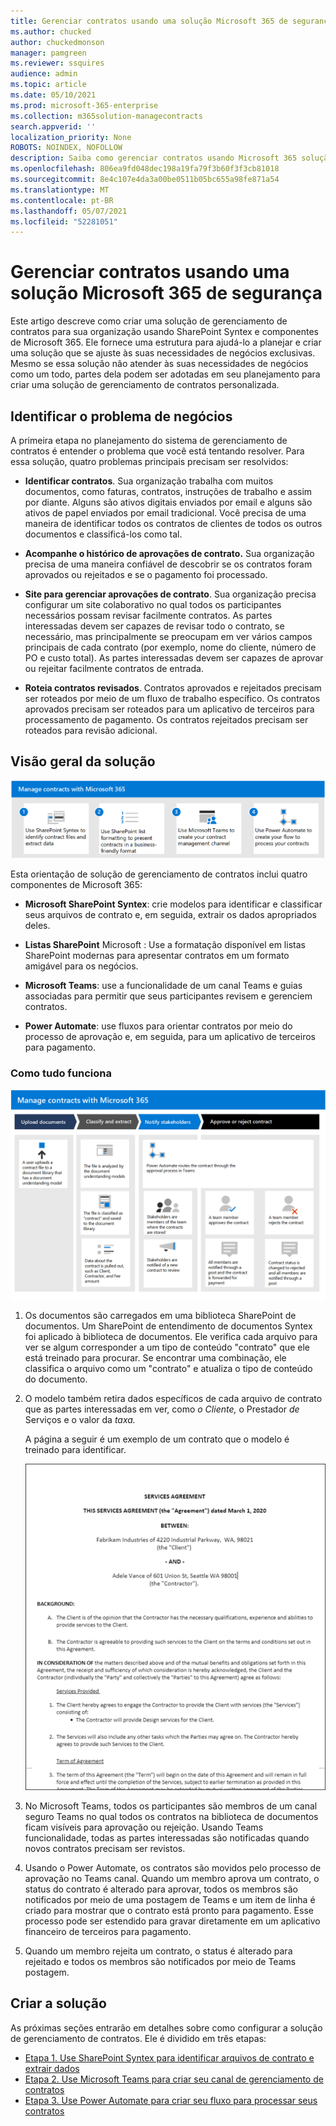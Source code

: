 ```yaml
---
title: Gerenciar contratos usando uma solução Microsoft 365 de segurança
ms.author: chucked
author: chuckedmonson
manager: pamgreen
ms.reviewer: ssquires
audience: admin
ms.topic: article
ms.date: 05/10/2021
ms.prod: microsoft-365-enterprise
ms.collection: m365solution-managecontracts
search.appverid: ''
localization_priority: None
ROBOTS: NOINDEX, NOFOLLOW
description: Saiba como gerenciar contratos usando Microsoft 365 solução SharePoint Syntex, Microsoft Teams e Power Automate.
ms.openlocfilehash: 806ea9fd048dec198a19fa79f3b60f3f3cb81018
ms.sourcegitcommit: 8e4c107e4da3a00be0511b05bc655a98fe871a54
ms.translationtype: MT
ms.contentlocale: pt-BR
ms.lasthandoff: 05/07/2021
ms.locfileid: "52281051"
---
```

# <a name="manage-contracts-using-a-microsoft-365-solution"></a>Gerenciar contratos usando uma solução Microsoft 365 de segurança

Este artigo descreve como criar uma solução de gerenciamento de contratos para sua organização usando SharePoint Syntex e componentes de Microsoft 365. Ele fornece uma estrutura para ajudá-lo a planejar e criar uma solução que se ajuste às suas necessidades de negócios exclusivas. Mesmo se essa solução não atender às suas necessidades de negócios como um todo, partes dela podem ser adotadas em seu planejamento para criar uma solução de gerenciamento de contratos personalizada.

## <a name="identify-the-business-problem"></a>Identificar o problema de negócios

A primeira etapa no planejamento do sistema de gerenciamento de contratos é entender o problema que você está tentando resolver. Para essa solução, quatro problemas principais precisam ser resolvidos:

- **Identificar contratos**. Sua organização trabalha com muitos documentos, como faturas, contratos, instruções de trabalho e assim por diante.  Alguns são ativos digitais enviados por email e alguns são ativos de papel enviados por email tradicional. Você precisa de uma maneira de identificar todos os contratos de clientes de todos os outros documentos e classificá-los como tal.

- **Acompanhe o histórico de aprovações de contrato.** Sua organização precisa de uma maneira confiável de descobrir se os contratos foram aprovados ou rejeitados e se o pagamento foi processado. 

- **Site para gerenciar aprovações de contrato**. Sua organização precisa configurar um site colaborativo no qual todos os participantes necessários possam revisar facilmente contratos. As partes interessadas devem ser capazes de revisar todo o contrato, se necessário, mas principalmente se preocupam em ver vários campos principais de cada contrato (por exemplo, nome do cliente, número de PO e custo total). As partes interessadas devem ser capazes de aprovar ou rejeitar facilmente contratos de entrada.

- **Roteia contratos revisados**. Contratos aprovados e rejeitados precisam ser roteados por meio de um fluxo de trabalho específico. Os contratos aprovados precisam ser roteados para um aplicativo de terceiros para processamento de pagamento. Os contratos rejeitados precisam ser roteados para revisão adicional.

## <a name="overview-of-the-solution"></a>Visão geral da solução

  ![Diagrama da solução usando SharePoint Syntex, SharePoint listas, Teams e Power Automate.](../media/content-understanding/syntex-solution-manage-contracts-setup-steps.png)

Esta orientação de solução de gerenciamento de contratos inclui quatro componentes de Microsoft 365:

- **Microsoft SharePoint Syntex**: crie modelos para identificar e classificar seus arquivos de contrato e, em seguida, extrair os dados apropriados deles.

- **Listas SharePoint** Microsoft : Use a formatação disponível em listas SharePoint modernas para apresentar contratos em um formato amigável para os negócios.

- **Microsoft Teams**: use a funcionalidade de um canal Teams e guias associadas para permitir que seus participantes revisem e gerenciem contratos.

- **Power Automate**: use fluxos para orientar contratos por meio do processo de aprovação e, em seguida, para um aplicativo de terceiros para pagamento.

### <a name="how-it-all-works"></a>Como tudo funciona

  ![Diagrama da solução mostrando o fluxo de trabalho para carregar documentos, extrair dados, notificar as partes interessadas e aprovar ou rejeitar o contrato.](../media/content-understanding/syntex-solution-manage-contracts-overview.png)

1. Os documentos são carregados em uma biblioteca SharePoint de documentos. Um SharePoint de entendimento de documentos Syntex foi aplicado à biblioteca de documentos. Ele verifica cada arquivo para ver se algum corresponder a um tipo de conteúdo "contrato" que ele está treinado para procurar. Se encontrar uma combinação, ele classifica o arquivo como um "contrato" e atualiza o tipo de conteúdo do documento.

2. O modelo também retira dados específicos de cada arquivo de contrato que as partes interessadas em ver, como *o Cliente,* o Prestador *de* Serviços e o valor da *taxa.*

    A página a seguir é um exemplo de um contrato que o modelo é treinado para identificar.

      ![Exemplo de um contrato.](../media/content-understanding/contract.png)

3. No Microsoft Teams, todos os participantes são membros de um canal seguro Teams no qual todos os contratos na biblioteca de documentos ficam visíveis para aprovação ou rejeição. Usando Teams funcionalidade, todas as partes interessadas são notificadas quando novos contratos precisam ser revistos.
 
4. Usando o Power Automate, os contratos são movidos pelo processo de aprovação no Teams canal. Quando um membro aprova um contrato, o status do contrato é alterado para aprovar, todos os membros são notificados por meio de uma postagem de Teams e um item de linha é criado para mostrar que o contrato está pronto para pagamento. Esse processo pode ser estendido para gravar diretamente em um aplicativo financeiro de terceiros para pagamento.

5.  Quando um membro rejeita um contrato, o status é alterado para rejeitado e todos os membros são notificados por meio de Teams postagem.

## <a name="create-the-solution"></a>Criar a solução

As próximas seções entrarão em detalhes sobre como configurar a solução de gerenciamento de contratos. Ele é dividido em três etapas:

- [Etapa 1. Use SharePoint Syntex para identificar arquivos de contrato e extrair dados](solution-manage-contracts-step1.md)
- [Etapa 2. Use Microsoft Teams para criar seu canal de gerenciamento de contratos](solution-manage-contracts-step2.md)
- [Etapa 3. Use Power Automate para criar seu fluxo para processar seus contratos](solution-manage-contracts-step3.md)

